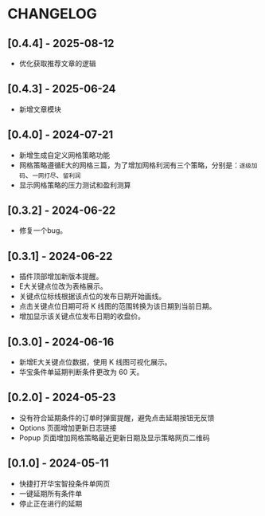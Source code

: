 # CHANGELOG

## [0.4.4] - 2025-08-12

- 优化获取推荐文章的逻辑

## [0.4.3] - 2025-06-24

- 新增文章模块

## [0.4.0] - 2024-07-21

- 新增生成自定义网格策略功能
- 网格策略遵循E大的网格三篇，为了增加网格利润有三个策略，分别是：`逐级加码`、`一网打尽`、`留利润`
- 显示网格策略的压力测试和盈利测算

## [0.3.2] - 2024-06-22

- 修复一个bug。

## [0.3.1] - 2024-06-22

- 插件顶部增加新版本提醒。
- E大关键点位改为表格展示。
- 关键点位标线根据该点位的发布日期开始画线。
- 点击关键点位日期可将 K 线图的范围转换为该日期到当前日期。
- 增加显示该关键点位发布日期的收盘价。

## [0.3.0] - 2024-06-16

- 新增E大关键点位数据，使用 K 线图可视化展示。
- 华宝条件单延期判断条件更改为 60 天。

## [0.2.0] - 2024-05-23

- 没有符合延期条件的订单时弹窗提醒，避免点击延期按钮无反馈
- Options 页面增加更新日志链接
- Popup 页面增加网格策略最近更新日期及显示策略网页二维码

## [0.1.0] - 2024-05-11

- 快捷打开华宝智投条件单网页
- 一键延期所有条件单
- 停止正在进行的延期
